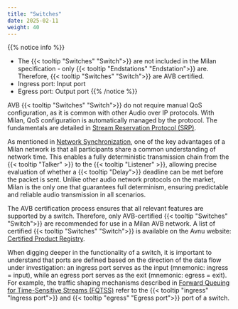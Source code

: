```yaml
---
title: "Switches"
date: 2025-02-11
weight: 40
---
```


{{% notice info %}}

- The {{< tooltip "Switches" "Switch">}} are not included in the Milan specification - only {{< tooltip "Endstations" "Endstation">}} are. Therefore, {{< tooltip "Switches" "Switch">}} are AVB certified.
- Ingress port: Input port
- Egress port: Output port
{{% /notice %}}

AVB {{< tooltip "Switches" "Switch">}} do not require manual QoS configuration, as it is common with other Audio over IP protocols. With Milan, QoS configuration is automatically managed by the protocol. The fundamentals are detailed in [Stream Reservation Protocol (SRP)](../01_milan/03_traffic-shaping/stream-reservation/_index.md).

As mentioned in [Network Synchronization](../01_milan/00_network-timing/_index.md), one of the key advantages of a Milan network is that all participants share a common understanding of network time. This enables a fully deterministic transmission chain from the {{< tooltip "Talker" >}} to the {{< tooltip "Listener" >}}, allowing precise evaluation of whether a {{< tooltip "Delay">}} deadline can be met before the packet is sent. Unlike other audio network protocols on the market, Milan is the only one that guarantees full determinism, ensuring predictable and reliable audio transmission in all scenarios.

The AVB certification process ensures that all relevant features are supported by a switch. Therefore, only AVB-certified {{< tooltip "Switches" "Switch">}} are recommended for use in a Milan AVB network. A list of certified {{< tooltip "Switches" "Switch">}} is available on the Avnu website: [Certified Product Registry](https://avnu.org/certified-product-registry?cert=Network%20Device&type=).

When digging deeper in the functionality of a switch, it is important to understand that ports are defined based on the direction of the data flow under investigation: an ingress port serves as the input (mnemonic: ingress = input), while an egress port serves as the exit (mnemonic: egress = exit). For example, the traffic shaping mechanisms described in [Forward Queuing for Time-Sensitive Streams (FQTSS)](../01_milan/03_traffic-shaping/fqtss/_index.md) refer to the {{< tooltip "ingress" "Ingress port">}} and {{< tooltip "egress" "Egress port">}} port of a switch.